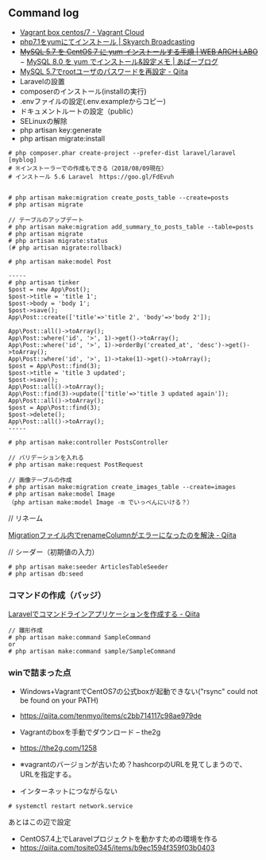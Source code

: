 ## Command log
- [Vagrant box centos/7 - Vagrant Cloud](https://goo.gl/EtS9oH)
- [php7.1をyumにてインストール | Skyarch Broadcasting](https://goo.gl/wvRpG9)
- ~~[MySQL 5.7 を CentOS 7 に yum インストールする手順 | WEB ARCH LABO](https://goo.gl/ThF3Ng)~~
− [MySQL 8.0 を yum でインストール&設定メモ | あぱーブログ](https://blog.apar.jp/linux/9868/)
- [MySQL 5.7でrootユーザのパスワードを再設定 - Qiita](https://goo.gl/9AqW8A)
- Laravelの設置
- composerのインストール(installの実行)
- .envファイルの設定(.env.exampleからコピー)
- ドキュメントルートの設定（public）
- SELinuxの解除
- php artisan key:generate
- php artisan migrate:install
```
# php composer.phar create-project --prefer-dist laravel/laravel [myblog]
# ※インストーラーでの作成もできる（2018/08/09現在）
# インストール 5.6 Laravel　https://goo.gl/FdEvuh


# php artisan make:migration create_posts_table --create=posts
# php artisan migrate

// テーブルのアップデート
# php artisan make:migration add_summary_to_posts_table --table=posts
# php artisan migrate
# php artisan migrate:status
(# php artisan migrate:rollback)

# php artisan make:model Post

-----
# php artisan tinker
$post = new App\Post();
$post->title = 'title 1';
$post->body = 'body 1';
$post->save();
App\Post::create(['title'=>'title 2', 'body'=>'body 2']);

App\Post::all()->toArray();
App\Post::where('id', '>', 1)->get()->toArray();
App\Post::where('id', '>', 1)->orderBy('created_at', 'desc')->get()->toArray();
App\Post::where('id', '>', 1)->take(1)->get()->toArray();
$post = App\Post::find(3);
$post->title = 'title 3 updated';
$post->save();
App\Post::all()->toArray();
App\Post::find(3)->update(['title'=>'title 3 updated again']);
App\Post::all()->toArray();
$post = App\Post::find(3);
$post->delete();
App\Post::all()->toArray();
-----

# php artisan make:controller PostsController

// バリデーションを入れる
# php artisan make:request PostRequest

// 画像テーブルの作成
# php artisan make:migration create_images_table --create=images
# php artisan make:model Image
（php artisan make:model Image -m でいっぺんにいける？）

```
// リネーム

[Migrationファイル内でrenameColumnがエラーになったのを解決 - Qiita](https://qiita.com/Frog_woman/items/d98b861a2033610798f7)

// シーダー（初期値の入力）
```
# php artisan make:seeder ArticlesTableSeeder
# php artisan db:seed
```

### コマンドの作成（バッジ）
[Laravelでコマンドラインアプリケーションを作成する - Qiita](https://goo.gl/VDkmH8)
```
// 雛形作成
# php artisan make:command SampleCommand
or
# php artisan make:command sample/SampleCommand
```

### winで詰まった点
- Windows+VagrantでCentOS7の公式boxが起動できない("rsync" could not be found on your PATH)
- https://qiita.com/tenmyo/items/c2bb714117c98ae979de

- Vagrantのboxを手動でダウンロード – the2g
- https://the2g.com/1258
- ※vagrantのバージョンが古いため？hashcorpのURLを見てしまうので、URLを指定する。

- インターネットにつながらない
```
# systemctl restart network.service
```
あとはこの辺で設定
- CentOS7.4上でLaravelプロジェクトを動かすための環境を作る
 - https://qiita.com/tosite0345/items/b9ec1594f359f03b0403
